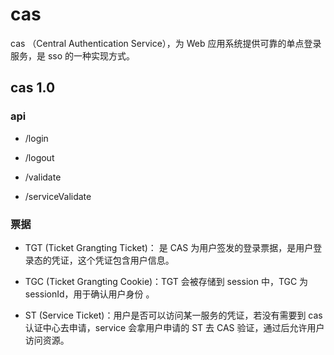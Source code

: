 # cas 

cas （Central Authentication Service），为 Web 应用系统提供可靠的单点登录服务，是 sso 的一种实现方式。

## cas 1.0

### api 

- /login 

- /logout 

- /validate

- /serviceValidate 

### 票据

- TGT (Ticket Grangting Ticket)： 是 CAS 为用户签发的登录票据，是用户登录态的凭证，这个凭证包含用户信息。

- TGC (Ticket Grangting Cookie)：TGT 会被存储到 session 中，TGC 为 sessionId，用于确认用户身份 。

- ST (Service Ticket)：用户是否可以访问某一服务的凭证，若没有需要到 cas 认证中心去申请，service 会拿用户申请的 ST 去 CAS 验证，通过后允许用户访问资源。


